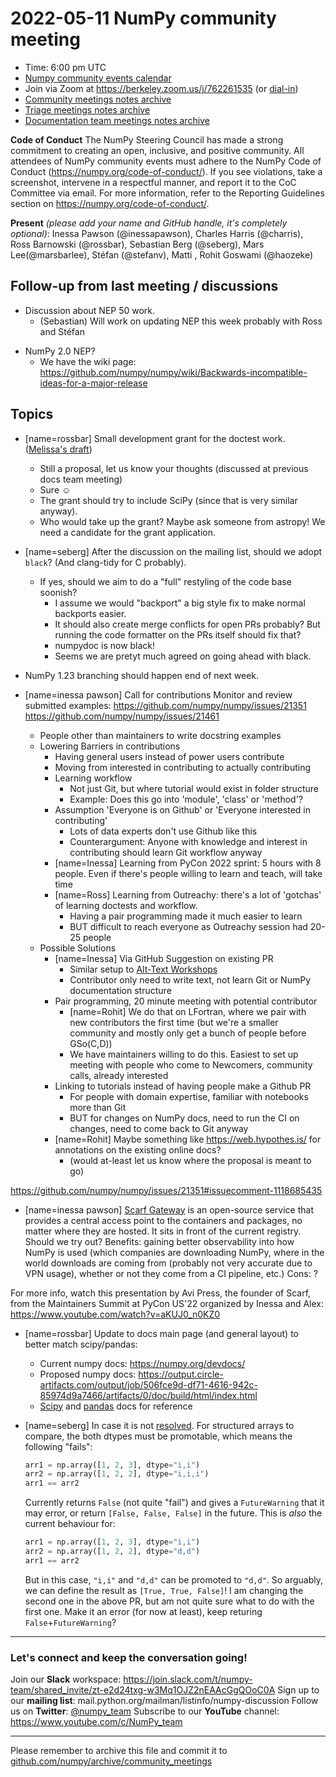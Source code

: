 # 2022-05-11 NumPy community meeting


- Time: 6:00 pm UTC
- [Numpy community events calendar](https://scientific-python.org/calendars/)
- Join via Zoom at https://berkeley.zoom.us/j/762261535 (or [dial-in](https://berkeley.zoom.us/u/aC3ENhycM))
- [Community meetings notes archive](https://github.com/numpy/archive/tree/main/community_meetings)
- [Triage meetings notes archive](https://github.com/numpy/archive/tree/master/triage_meetings)
- [Documentation team meetings notes archive](https://github.com/numpy/archive/tree/main/docs_team_meetings)

**Code of Conduct**
The NumPy Steering Council has made a strong commitment to creating an open, inclusive, and positive community. 
All attendees of NumPy community events must adhere to the NumPy Code of Conduct (https://numpy.org/code-of-conduct/). 
If you see violations, take a screenshot, intervene in a respectful manner, and report it to the CoC Committee via email. For more information, refer to the Reporting Guidelines section on https://numpy.org/code-of-conduct/.

**Present** *(please add your name and GitHub handle, it's completely optional)*: Inessa Pawson (@inessapawson), Charles Harris (@charris), Ross Barnowski (@rossbar), Sebastian Berg (@seberg), Mars Lee(@marsbarlee), Stéfan (@stefanv), Matti , Rohit Goswami (@haozeke)


## Follow-up from last meeting / discussions

* Discussion about NEP 50 work.
  * (Sebastian) Will work on updating NEP this week probably with Ross and Stéfan


- NumPy 2.0 NEP?
  - We have the wiki page: https://github.com/numpy/numpy/wiki/Backwards-incompatible-ideas-for-a-major-release


## Topics

- [name=rossbar] Small development grant for the doctest work.  ([Melissa's draft](https://hackmd.io/@melissawm/HJHOL08Ic)) 
    - Still a proposal, let us know your thoughts (discussed at previous docs team meeting)
    - Sure ☺
    - The grant should try to include SciPy (since that is very similar anyway).
    - Who would take up the grant?  Maybe ask someone from astropy! We need a candidate for the grant application.

- [name=seberg] After the discussion on the mailing list, should we adopt `black`? (And clang-tidy for C probably).
  - If yes, should we aim to do a "full" restyling of the code base soonish?
    - I assume we would "backport" a big style fix to make normal backports easier.
    - It should also create merge conflicts for open PRs probably?  But running the code formatter on the PRs itself should fix that?
    - numpydoc is now black!
    - Seems we are pretyt much agreed on going ahead with black.

- NumPy 1.23 branching should happen end of next week.

    
 - [name=inessa pawson] Call for contributions
Monitor and review submitted examples: https://github.com/numpy/numpy/issues/21351
https://github.com/numpy/numpy/issues/21461
    - People other than maintainers to write docstring examples
    - Lowering Barriers in contributions
        - Having general users instead of power users contribute
        - Moving from interested in contributing to actually contributing
        - Learning workflow
            - Not just Git, but where tutorial would exist in folder structure
            - Example: Does this go into 'module', 'class' or 'method'?
        - Assumption 'Everyone is on Github' or 'Everyone interested in contributing'
            - Lots of data experts don't use Github like this
            - Counterargument: Anyone with knowledge and interest in contributing should learn Git workflow anyway
        - [name=Inessa] Learning from PyCon 2022 sprint: 5 hours with 8 people. Even if there's people willing to learn and teach, will take time
        - [name=Ross] Learning from Outreachy: there's a lot of 'gotchas' of learning doctests and workflow.
            - Having a pair programming made it much easier to learn
            - BUT difficult to reach everyone as Outreachy session had 20-25 people
    - Possible Solutions
        - [name=Inessa] Via GitHub Suggestion on existing PR
            - Similar setup to [Alt-Text Workshops](https://github.com/isabela-pf/jupyter/pull/1#discussion_r790167180)
            - Contributor only need to write text, not learn Git or NumPy documentation structure
        - Pair programming, 20 minute meeting with potential contributor
            - [name=Rohit] We do that on LFortran, where we pair with new contributors the first time (but we're a smaller community and mostly only get a bunch of people before GSo(C,D))
            - We have maintainers willing to do this. Easiest to set up meeting with people who come to Newcomers, community calls, already interested
        - Linking to tutorials instead of having people make a Github PR
            - For people with domain expertise, familiar with notebooks more than Git
            - BUT for changes on NumPy docs, need to run the CI on changes, need to come back to Git anyway
        - [name=Rohit] Maybe something like https://web.hypothes.is/ for annotations on the existing online docs? 
            - (would at-least let us know where the proposal is meant to go)



https://github.com/numpy/numpy/issues/21351#issuecomment-1118685435

 - [name=inessa pawson] [Scarf Gateway](https://about.scarf.sh) is an open-source service that provides a central access point to the containers and packages, no matter where they are hosted. It sits in front of the current registry.
Should we try out?
Benefits: gaining better observability into how NumPy is used (which companies are downloading NumPy, where in the world downloads are coming from (probably not very accurate due to VPN usage), whether or not they come from a CI pipeline, etc.)
Cons: ?

For more info, watch this presentation by Avi Press, the founder of Scarf, from the Maintainers Summit at PyCon US'22 organized by Inessa and Alex: https://www.youtube.com/watch?v=aKUJ0_n0KZ0


- [name=rossbar] Update to docs main page (and general layout) to better match scipy/pandas:
  * Current numpy docs: https://numpy.org/devdocs/
  * Proposed numpy docs: https://output.circle-artifacts.com/output/job/506fce9d-df71-4616-942c-85974d9a7466/artifacts/0/doc/build/html/index.html
  * [Scipy](https://scipy.github.io/devdocs/index.html) and [pandas](https://pandas.pydata.org/pandas-docs/stable/) docs for reference

- [name=seberg] In case it is not [resolved](https://github.com/numpy/numpy/pull/19226).  For structured arrays to compare, the both dtypes must be promotable, which means the following "fails":
  ```python
  arr1 = np.array([1, 2, 3], dtype="i,i")
  arr2 = np.array([1, 2, 2], dtype="i,i,i")
  arr1 == arr2
  ```
  Currently returns `False` (not quite "fail") and gives a `FutureWarning` that it may error, or return `[False, False, False]` in the future.
  This is _also_ the current behaviour for:
  ```python
  arr1 = np.array([1, 2, 3], dtype="i,i")
  arr2 = np.array([1, 2, 2], dtype="d,d")
  arr1 == arr2
  ```
  But in this case, `"i,i"` and `"d,d"` can be promoted to `"d,d"`.  So arguably, we can define the result as `[True, True, False]`!
  I am changing the second one in the above PR, but am not quite sure what to do with the first one.  Make it an error (for now at least), keep returing `False`+`FutureWarning`?



---
### Let's connect and keep the conversation going!
Join our **Slack** workspace: https://join.slack.com/t/numpy-team/shared_invite/zt-e2d24txg-w3Mq1OJZ2nEAAcGgQOoC0A
Sign up to our **mailing list**: mail.python.org/mailman/listinfo/numpy-discussion
Follow us on **Twitter**: [@numpy_team](https://twitter.com/numpy_team)
Subscribe to our **YouTube** channel: https://www.youtube.com/c/NumPy_team

---
Please remember to archive this file and commit it to [github.com/numpy/archive/community_meetings](https://github.com/numpy/archive/tree/main/community_meetings)


